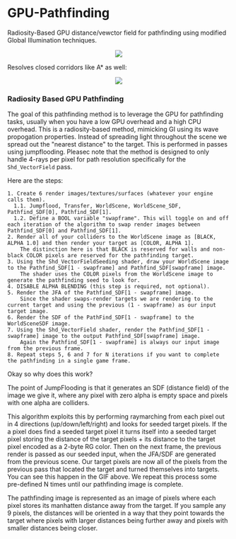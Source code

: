 # GPU-Pathfinding
Radiosity-Based GPU distance/vewctor field for pathfinding using modified Global Illumination techniques.

<p align="center">
  <img src="https://i.imgur.com/kXftpc0.gif" />
</p>
Resolves closed corridors like A* as well:
<p align="center">
  <img src="https://i.imgur.com/QiD7znN.gif" />
</p>

### Radiosity Based GPU Pathfinding
The goal of this pathfinding method is to leverage the GPU for pathfinding tasks, usually when you have a low GPU overhead and a high CPU overhead. This is a radiosity-based method, mimicking GI using its wave propogation properties. Instead of spreading light throughout the scene we spread out the "nearest distance" to the target. This is performed in passes using jumpflooding. Pleasec note that the method is designed to only handle 4-rays per pixel for path resolution specifically for the `Shd_VectorField` pass.

Here are the steps:
```
1. Create 6 render images/textures/surfaces (whatever your engine calls them).
  1.1. Jumpflood, Transfer, WorldScene, WorldScene_SDF, Pathfind_SDF[0], Pathfind_SDF[1].
  1.2. Define a BOOL variable "swapframe". This will toggle on and off each iteration of the algorithm to swap render images between Pathfind_SDF[0] and Pathfind_SDF[1].
2. Render all of your colliders to the WorldScene image as [BLACK, ALPHA 1.0] and then render your target as [COLOR, ALPHA 1].
    The distinction here is that BLACK is reserved for walls and non-black COLOR pixels are reserved for the pathfinding target.
3. Using the Shd_VectorFieldSeeding shader, draw your WorldScene image to the Pathfind_SDF[1 - swapframe] and Pathfind_SDF[swapframe] image.
    The shader uses the COLOR pixels from the WorldScene image to generate the pathfinding seed to look for.
4. DISABLE ALPHA BLENDING (this step is required, not optional).
5. Render the JFA of the Pathfind_SDF[1 - swapframe] image.
    Since the shader swaps-render targets we are rendering to the current target and using the previous (1 - swapframe) as our input target image.
6. Render the SDF of the PathFind_SDF[1 - swapframe] to the WorldSceneSDF image.
7. Using the Shd_VectorField shader, render the Pathfind_SDF[1 - swapframe] image to the output Pathfind_SDF[swapframe] image.
    Again the Pathfind_SDF[1 - swapframe] is always our input image from the previous frame.
8. Repeat steps 5, 6 and 7 for N iterations if you want to complete the pathfinding in a single game frame.
```
Okay so why does this work?

The point of JumpFlooding is that it generates an SDF (distance field) of the image we give it, where any pixel with zero alpha is empty space and pixels with one alpha are colliders.

This algorithm exploits this by performing raymarching from each pixel out in 4 directions (up/down/left/right) and looks for seeded target pixels. If the a pixel does find a seeded target pixel it turns itself into a seeded target pixel storing the distance of the target pixels + its distance to the target pixel encoded as a 2-byte RG color. Then on the next frame, the previous render is passed as our seeded input, when the JFA/SDF are generated from the previous scene. Our target pixels are now all of the pixels from the previous pass that located the target and turned themselves into targets. You can see this happen in the GIF above. We repeat this process some pre-defined N times until our pathfinding image is complete.

The pathfinding image is represented as an image of pixels where each pixel stores its manhatten distance away from the target. If you sample any 9 pixels, the distances will be oriented in a way that they point towards the target where pixels with larger distances being further away and pixels with smaller distances being closer.

